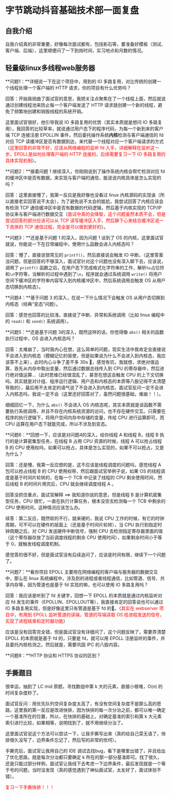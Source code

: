 # 字节跳动抖音基础技术部一面复盘

## 自我介绍

自我介绍真的非常重要，好像每次面试都有，包括影石等，要准备好模板（测试、客户端、后端），这里顺便问了一下到岗时间，实习地点和月数的情况。



## 轻量级linux多线程web服务器

**问题1：**详细说一下在这个项目中，用到的 IO 多路复用，对比传统的创建一个线程处理一个客户端的 HTTP 请求，你的项目有什么优势吗？

回答：开始我扭曲了面试官的意思，我把关注点聚焦在了一个线程上面，然后就说通过创建线程池来防止每一个客户端发送了 HTTP 请求就创建一个新的线程，避免了频繁地创建和销毁线程的系统开销。

这里面试官很好，他引导我说 IO 多路复用的优势（其实本质就是想问 IO 多路复用），我回答的比较草率，就说通过用户态下的程序代码，为每一个新到来的客户端 TCP 连接注册 EPOLLIN 事件，然后委托操作系统**内核**检测与客户端通信的 fd 对应 TCP 读缓冲区是否有数据到达，来代替一个线程对应一个客户端请求的方式（<font color = red>这里回答的非常不好，应该从网络编程的监听 fd 入手，详细解释在监听这一步，EPOLL是如何处理客户端的 HTTP 连接的，后续需要复习一下 IO 多路复用的具体实现机制</font>）。

**问题2：**接着问题 1 继续深入，你刚刚说到了操作系统内核会帮忙检测对应 fd 的缓冲区中是否有数据，来实现与客户端的通信，能说说内核具体是怎么实现的吗？

回答：这里直接懵了，我第一反应是我好像也没看过 linux 内核源码的实现诶（所以直接老实回答说不太会），为了避免说不太会的尴尬，我尝试回答了内核应该会有检测 TCP 通信缓冲区中是否有数据的代码逻辑，然后基于内核实现的 TCP/IP 协议来与客户端进行数据交互（<font color = red>面试中真的会降智，这个问题虽然本质不会，但是尝试回答的部分应该可以从 TCP 读写缓冲区入手，然后静下心来结合缓冲区说一下具体的 TCP 通信过程，完全是可以做到更好的</font>）。

**问题3：**还是基于问题 1 的深入，因为问题 1 谈到了 OS 的内核，这里面试官就说，你能说一下在日常编程中，使用什么函数会进入内核态吗？

回答：懵了，直接说很常见的 `printf()`，然后直接说会触发 IO 中断。（这里答案没问题，但是回答的不够深入，面试官针对这个问题也没有深入聊下去，应该说，调用了 `printf()` 函数之后，在用户态下完成格式化字符串的工作，解析`%s`占位符和`\n`字符等，当解析的过程中遇到了`\n`，程序就会通过系统调用 `write()` 将用户空间下缓冲区的字符串内容写入到内核缓冲区中，然后系统调用会触发 OS 从用户态切换到内核态）。

**问题4：**基于问题 3 的深入，在说一下什么情况下会触发 OS 从用户态切换到内核态（经典“变态”问题）。

回答：感觉也回答的比较浅，直接说了中断、异常和系统调用（比如 linux 编程中的 `read()`	和 `send()` 系统调用）。

**问题5：**还是基于问题 3的深入，既然这样的话，你觉得像 `abs()` 相关的函数执行过程中，OS 会进入内核态吗？

回答：太难崩了，当时我内心在想，这么简单的问题，现实生活中我肯定会直接说不会进入到内核态（模糊记忆的驱使，但是如果说为什么不会进入到内核态，我应该答不上来），此时内心斗争了差不多 30s 🤣，感觉有坑，我就想，求绝对值运算，首先从内存中取出变量，然后通过数据总线传入到 CPU 的寄存器中，然后进行绝对值运算...（此时思维已经很混乱了，甚至在想这会触发 CPU 的上下文切换吗，其实就是对计组、程序运行逻辑、用户态和内核态的本质等八股记得不太清楚导致的），最后用不太肯定的语气说了不会进入到内核态，面试官反问一定不会进入内核态吗，我说一定不会（这里还好回答对了，虽然问题很基础，难崩！！）。

细细回忆一下，为什么 `abs()` 不会进入 OS 内核态呢，其实本质就是该函数不需要执行系统调用，并且不存在内核系统资源的访问，也不存在硬件交互。只需要在程序的执行逻辑下，将用户空间内存中存储的变量，传给 CPU 进行运算即可，而 CPU 运算在用户态下就能完成，所以不涉及到变态。

**问题6：**回想一下，应该是对问题4的深入，给你线程 A 和线程 B，线程 B 执行的是计算密集型任务，在线程 B 占用 CPU 资源的时候，线程 A 可以抢占线程 B 的 CPU 使用权吗，如果可以抢占，具体是怎么实现的，如果不可以抢占，又是为什么？

回答：还是懵，我第一反应想的是，这不应该是线程调度的问题吗，感觉线程 A 包可以抢占线程 B 的 CPU 使用权呀，然后跟面试官举例子说，如果 OS 的线程调度是基于时间片轮转的，在每一个 TCB 中记录了线程的 CPU 剩余使用时间，然后线程 B 的时间片用完后，CPU 就会继续调度线程 A 。

回答没抓住重点，面试官解释 ==> 我知道你说的意思，但是线程 B 是计算机密集型任务，CPU 很忙，一直在执行计算任务，根本没空去检测每一个 TCB 中剩余的 CPU 使用时间，这种情况应该怎么办。

续答：第二反应，既然软的不行，就来硬的，我说 CPU 工作的时候，有它的时钟周期，可不可以在硬件的层面上（还是基于时间片轮转），当 CPU 执行到指定时钟周期之后，对 CPU 发送硬件中断信号，强制 CPU 去检测指定寄存器里面的值（这个寄存器存放了当前调度线程的剩余 CPU 使用时间），如果剩余时间小于等于 0，就触发线程调度机制。

感觉答的很不好，但是面试官没有后续追问了，应该是时间有限，继续下一个问题了。

**问题7：**看你项目 EPOLL 主要用在网络编程的客户端与服务器的数据交互中，那么在 linux 系统编程中，涉及到的进程或者线程通信，比如管道、信号、共享内存等，因为管道也是基于 fd 实现的嘛，也可以使用 IO 多路复用吗？

回答：我应该是听到了 fd 关键字，回想一下 EPOLL 的本质就是通过内核监听对应 fd 发生的事件（EPOLLIN、EPOLLOUT等），我直接肯定的回答说也可以通过 IO 多路复用实现，但是好像这里只有管道是基于 fd 的🤣。（<font color = red>其实在 webserver 项目中，有用到 EPOLL 监听管道的读端，管道的写端读取 OS 给进程发送的信号，实现了进程结束和定时器功能</font>）

应该是没有回答完全错，但是面试官没有详细问了，这个问题反映了，需要弄清楚 EPOLL 的本质就是基于 fd 的，只要是 fd，就可以用 EPOLL 注册监听的事件，并且委托内核检测之。然后就是，需要巩固 IPC 的八股内容。

**问题8：**HTTP 协议和 HTTPS 协议的区别？





## **手撕题目**

很幸运，抽到了 LC mid 原题，寻找数组中第 k 大的元素，直接小根堆，O(n) 的时间复杂度秒了。

面试官反问：用优先队列空间复杂度太高了，有没有空间复杂度不是那么高的思路，这里我的第一反应是改进快排，因为快排的每一次分治之前，都可以唯一确定一个基准所在的位置，所以，在快排的基础上，对确定基准的索引和第 k 大元素索引进行比较，如果相等，说明找到了，就不用继续分治了。

这里面试官说这个方法可以尝试一下，让我手撕写出来（真的给自己菜无语了，快排很久没写了，边界条件忘记了，然后写的非常的坎坷）。

手撕完后，面试官让我用自己的 IDE 调试去找bug，看下是哪里出错了，并且给出了优化思路，就是每次分治都只要确定 k 所在的那一部分基准即可。找了很久，还是只能过部分样例，面试官让我线下去考虑一下边界条件，最后发现就是一个等于号的问题，当时没发现（真的感觉遇到了神仙面试官，太友好了，面试体验不错）。

<font color = red>复习一下手撕快排！！！</font>



